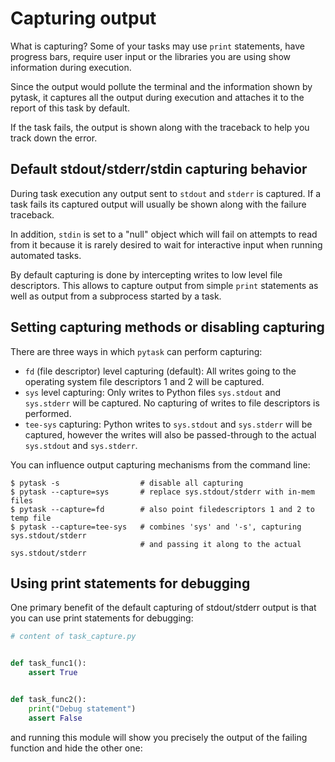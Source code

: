 # Capturing output

What is capturing? Some of your tasks may use `print` statements, have progress bars,
require user input or the libraries you are using show information during execution.

Since the output would pollute the terminal and the information shown by pytask, it
captures all the output during execution and attaches it to the report of this task by
default.

If the task fails, the output is shown along with the traceback to help you track down
the error.

## Default stdout/stderr/stdin capturing behavior

During task execution any output sent to `stdout` and `stderr` is captured. If a task
fails its captured output will usually be shown along with the failure traceback.

In addition, `stdin` is set to a "null" object which will fail on attempts to read from
it because it is rarely desired to wait for interactive input when running automated
tasks.

By default capturing is done by intercepting writes to low level file descriptors. This
allows to capture output from simple `print` statements as well as output from a
subprocess started by a task.

## Setting capturing methods or disabling capturing

There are three ways in which `pytask` can perform capturing:

- `fd` (file descriptor) level capturing (default): All writes going to the operating
  system file descriptors 1 and 2 will be captured.
- `sys` level capturing: Only writes to Python files `sys.stdout` and `sys.stderr` will
  be captured. No capturing of writes to file descriptors is performed.
- `tee-sys` capturing: Python writes to `sys.stdout` and `sys.stderr` will be captured,
  however the writes will also be passed-through to the actual `sys.stdout` and
  `sys.stderr`.

You can influence output capturing mechanisms from the command line:

```console
$ pytask -s                  # disable all capturing
$ pytask --capture=sys       # replace sys.stdout/stderr with in-mem files
$ pytask --capture=fd        # also point filedescriptors 1 and 2 to temp file
$ pytask --capture=tee-sys   # combines 'sys' and '-s', capturing sys.stdout/stderr
                             # and passing it along to the actual sys.stdout/stderr
```

## Using print statements for debugging

One primary benefit of the default capturing of stdout/stderr output is that you can use
print statements for debugging:

```python
# content of task_capture.py


def task_func1():
    assert True


def task_func2():
    print("Debug statement")
    assert False
```

and running this module will show you precisely the output of the failing function and
hide the other one:

```{image} /_static/images/how-to-capture-output.png
```
